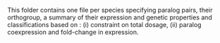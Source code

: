This folder contains one file per species specifying paralog pairs, their orthogroup, a summary of their expression and genetic properties and classifications based on : (i) constraint on total dosage, (ii) paralog coexpression and fold-change in expression.
